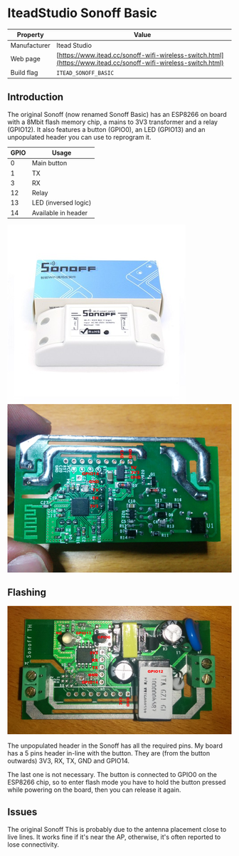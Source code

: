 # IteadStudio Sonoff Basic

|Property|Value|
|---|---|
|Manufacturer|Itead Studio|
|Web page|[https://www.itead.cc/sonoff-wifi-wireless-switch.html](https://www.itead.cc/sonoff-wifi-wireless-switch.html)|
|Build flag|`ITEAD_SONOFF_BASIC`|

## Introduction

The original Sonoff (now renamed Sonoff Basic) has an ESP8266 on board with a 8Mbit flash memory chip, a mains to 3V3 transformer and a relay (GPIO12). It also features a button (GPIO0), an LED (GPIO13) and an unpopulated header you can use to reprogram it.

|GPIO|Usage|
|---|---|
|0|Main button|
|1|TX|
|3|RX|
|12|Relay|
|13|LED (inversed logic)|
|14|Available in header|

![Sonoff - Inside front view](images/devices/itead-sonoff-basic.jpg)
![Sonoff - Inside front view](images/devices/itead-sonoff-basic-2.jpg)

## Flashing

![Sonoff - Inside front view](images/flashing/sonoff-flash.jpg)

The unpopulated header in the Sonoff has all the required pins. My board has a 5 pins header in-line with the button. They are (from the button outwards) 3V3, RX, TX, GND and GPIO14.

The last one is not necessary.  The button is connected to GPIO0 on the ESP8266 chip, so to enter flash mode you have to hold the button pressed while powering on the board, then you can release it again.

## Issues

The original Sonoff This is probably due to the antenna placement close to live lines. It works fine if it's near the AP, otherwise, it's often reported to lose connectivity.